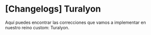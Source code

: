 [Changelogs] Turalyon
=====================

Aquí puedes encontrar las correcciones que vamos a implementar en nuestro reino custom: Turalyon.
